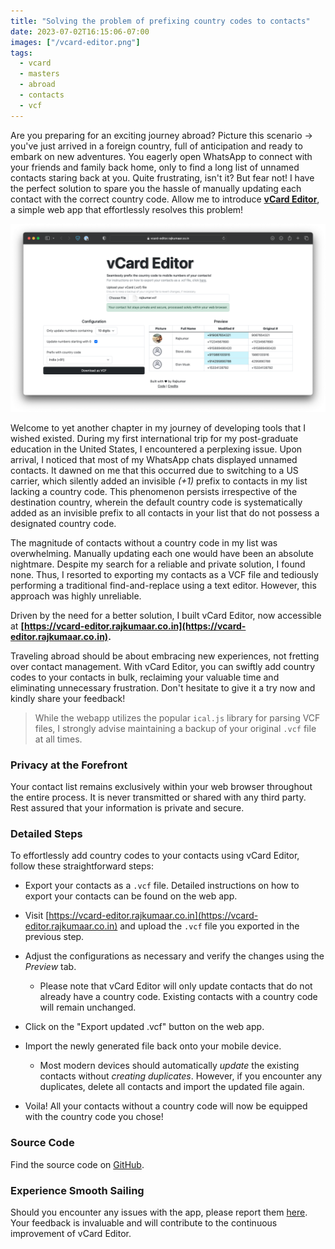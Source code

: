 ```yaml
---
title: "Solving the problem of prefixing country codes to contacts"
date: 2023-07-02T16:15:06-07:00
images: ["/vcard-editor.png"]
tags:
  - vcard
  - masters
  - abroad
  - contacts
  - vcf
---
```


Are you preparing for an exciting journey abroad? Picture this scenario -> you've just arrived in a foreign country, full of anticipation and ready to embark on new adventures. You eagerly open WhatsApp to connect with your friends and family back home, only to find a long list of unnamed contacts staring back at you. Quite frustrating, isn't it? But fear not! I have the perfect solution to spare you the hassle of manually updating each contact with the correct country code. Allow me to introduce **[vCard Editor](https://vcard-editor.rajkumaar.co.in)**, a simple web app that effortlessly resolves this problem!

![vCard Editor Banner](vcard-editor.png)

Welcome to yet another chapter in my journey of developing tools that I wished existed. During my first international trip for my post-graduate education in the United States, I encountered a perplexing issue. Upon arrival, I noticed that most of my WhatsApp chats displayed unnamed contacts. It dawned on me that this occurred due to switching to a US carrier, which silently added an invisible *(+1)* prefix to contacts in my list lacking a country code. This phenomenon persists irrespective of the destination country, wherein the default country code is systematically added as an invisible prefix to all contacts in your list that do not possess a designated country code.

The magnitude of contacts without a country code in my list was overwhelming. Manually updating each one would have been an absolute nightmare. Despite my search for a reliable and private solution, I found none. Thus, I resorted to exporting my contacts as a VCF file and tediously performing a traditional find-and-replace using a text editor. However, this approach was highly unreliable. 

Driven by the need for a better solution, I built vCard Editor, now accessible at **[https://vcard-editor.rajkumaar.co.in](https://vcard-editor.rajkumaar.co.in).**

Traveling abroad should be about embracing new experiences, not fretting over contact management. With vCard Editor, you can swiftly add country codes to your contacts in bulk, reclaiming your valuable time and eliminating unnecessary frustration. Don't hesitate to give it a try now and kindly share your feedback!

> While the webapp utilizes the popular `ical.js` library for parsing VCF files, I strongly advise maintaining a backup of your original `.vcf` file at all times.

### Privacy at the Forefront

Your contact list remains exclusively within your web browser throughout the entire process. It is never transmitted or shared with any third party. Rest assured that your information is private and secure.

### Detailed Steps

To effortlessly add country codes to your contacts using vCard Editor, follow these straightforward steps:

- Export your contacts as a `.vcf` file. Detailed instructions on how to export your contacts can be found on the web app.

- Visit [https://vcard-editor.rajkumaar.co.in](https://vcard-editor.rajkumaar.co.in) and upload the `.vcf` file you exported in the previous step.
  
- Adjust the configurations as necessary and verify the changes using the *Preview* tab.
  - Please note that vCard Editor will only update contacts that do not already have a country code. Existing contacts with a country code will remain unchanged.

- Click on the "Export updated .vcf" button on the web app.

- Import the newly generated file back onto your mobile device. 
   - Most modern devices should automatically *update* the existing contacts without *creating duplicates*. However, if you encounter any duplicates, delete all contacts and import the updated file again.
   
- Voila! All your contacts without a country code will now be equipped with the country code you chose!

### Source Code

Find the source code on [GitHub](https://github.com/rajkumaar23/vcard-editor).

### Experience Smooth Sailing

Should you encounter any issues with the app, please report them [here](https://github.com/rajkumaar23/vcard-editor/issues). Your feedback is invaluable and will contribute to the continuous improvement of vCard Editor.

